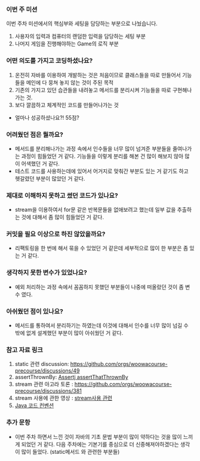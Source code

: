 ### 이번 주 미션
이번 주차 미션에서의 핵심부와 세팅을 담당하는 부분으로 나눴습니다.
1. 사용자의 입력과 컴퓨터의 랜덤한 입력을 담당하는 세팅 부분
2. 나머지 게임을 진행해야하는 Game의 로직 부분

### 어떤 의도를 가지고 코딩하셨나요?
1. 온전히 자바를 이용하여 개발하는 것은 처음이므로 클래스들을 따로 만들어서 기능들을 메인에 다 뭉쳐 놓지 않는 것이 주된 목적
2. 기존의 가지고 있던 습관들을 내려놓고 메서드를 분리시켜 기능들을 따로 구현해나가는 것.
3. 보다 깔끔하고 체계적인 코드를 만들어나가는 것
- 얼마나 성공하셨나요?!  55점?

### 어려웠던 점은 뭘까요?
- 메서드를 분리해나가는 과정 속에서 인수들을 너무 많이 넘겨준 부분들을 줄여나가는 과정이 힘들었던 거 같다. 기능들을 이렇게 분리를 해본 건 많이 해보지 않아 많이 어색했던 거 같다. 
- 테스트 코드를 사용하는데에 있어서 어거지로 맞춰간 부분도 있는 거 같기도 하고 헷갈렸던 부분이 많았던 거 같다.

### 제대로 이해하지 못하고 썼던 코드가 있나요?
- stream을 이용하여서 for문 같은 반복문들을 없애보려고 했는데 일부 값을 추출하는 것에 대해서 좀 많이 힘들었던 거 같다.

### 커밋을 필요 이상으로 하진 않았을까요?
- 리팩토링을 한 번에 해서 묶을 수 있었던 거 같은데 세부적으로 많이 한 부분은 좀 있는 거 같다. 

### 생각하지 못한 변수가 있었나요?
- 예외 처리하는 과정 속에서 꼼꼼하지 못했던 부분들이 나중에 떠올랐던 것이 좀 변수 였다.

### 아쉬웠던 점이 있나요?
- 메서드를 통하여서 분리하기는 하였는데 이것에 대해서 인수를 너무 많이 넘길 수 밖에 없게 설계했던 부분이 많이 아쉬웠던 거 같다. 

### 참고 자료 링크
1. static 관련 discussion: https://github.com/orgs/woowacourse-precourse/discussions/49
2. assertThrownBy:  [Assertj assertThatThrownBy](https://stackoverflow.com/questions/64541192/assertthatthrownby-check-field-on-custom-exception)
3. stream 관련 아고라 토론 : https://github.com/orgs/woowacourse-precourse/discussions/381
4. stream 사용에 관한 영상 : [stream사용 관련](https://www.youtube.com/watch?v=7Kyf4mMjbTQ&ab_channel=%EB%82%A8%EA%B6%81%EC%84%B1%EC%9D%98%EC%A0%95%EC%84%9D%EC%BD%94%EB%94%A9)
5. [Java 코드 컨벤션](https://github.com/woowacourse/woowacourse-docs/tree/master/styleguide/java)
### 추가 문항
- 이번 주차 하면서 느낀 것이 자바의 기초 문법 부분이 많이 약하다는 것을 많이 느끼게 되었던 거 같다. 다음 주차에는 기본기를 중심으로 더 신중해져야하겠다는 생각이 많이 들었다.
  (static메서드 와 관련한 부분들)

